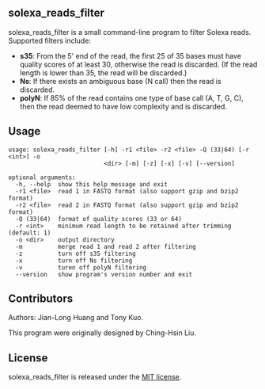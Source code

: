 ## solexa\_reads\_filter

solexa\_reads\_filter is a small command-line program to filter Solexa reads. Supported filters include:

* **s35**: From the 5' end of the read, the first 25 of 35 bases must have quality scores of at least 30, otherwise the read is discarded. (If the read length is lower than 35, the read will be discarded.)
* **Ns**: If there exists an ambiguous base (N call) then the read is discarded.
* **polyN**: If 85% of the read contains one type of base call (A, T, G, C), then the read deemed to have low complexity and is discarded.

## Usage

```
usage: solexa_reads_filter [-h] -r1 <file> -r2 <file> -Q (33|64) [-r <int>] -o
                           <dir> [-m] [-z] [-x] [-v] [--version]
                           
optional arguments:
  -h, --help  show this help message and exit
  -r1 <file>  read 1 in FASTQ format (also support gzip and bzip2 format)
  -r2 <file>  read 2 in FASTQ format (also support gzip and bzip2 format)
  -Q (33|64)  format of quality scores (33 or 64)
  -r <int>    minimum read length to be retained after trimming (default: 1)
  -o <dir>    output directory
  -m          merge read 1 and read 2 after filtering
  -z          turn off s35 filtering
  -x          turn off Ns filtering
  -v          turen off polyN filtering
  --version   show program's version number and exit
```

## Contributors

Authors: Jian-Long Huang and Tony Kuo.

This program were originally designed by Ching-Hsin Liu.

## License

solexa\_reads\_filter is released under the [MIT license](http://www.opensource.org/licenses/MIT).
